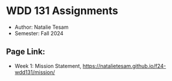# WDD 131 Assignments

- Author: Natalie Tesam
- Semester: Fall 2024

## Page Link: 

- Week 1: Mission Statement, https://natalietesam.github.io/f24-wdd131/mission/ 